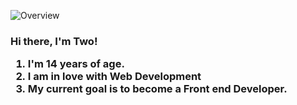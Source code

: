 ![Overview](https://github-readme-stats.vercel.app/api?username=TwoThreeTwo&count_private=true&title_color=CC88BB&text_color=885566&bg_color=20,F2FBFF,E6F8FF,FFE6EB,FFF2F5)


<h3> Hi there, I'm Two!

1. I'm 14 years of age.
2. I am in love with Web Development
3. My current goal is to become a Front end Developer.
